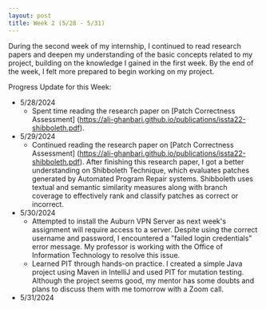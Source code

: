 ```yaml
---
layout: post
title: Week 2 (5/28 - 5/31)
---
```


During the second week of my internship, I continued to read research papers and deepen my understanding of the basic concepts related to my project, building on the knowledge I gained in the first week.  By the end of the week, I felt more prepared to begin working on my project.  

Progress Update for this Week:

  - 5/28/2024
      - Spent time reading the research paper on [Patch Correctness Assessment] (https://ali-ghanbari.github.io/publications/issta22-shibboleth.pdf). 
  - 5/29/2024
      - Continued reading the research paper on [Patch Correctness Assessment] (https://ali-ghanbari.github.io/publications/issta22-shibboleth.pdf).  After finishing this research paper, I got a better understanding on Shibboleth Technique, which evaluates patches generated by Automated Program Repair systems. Shibboleth uses textual and semantic similarity measures along with branch coverage to effectively rank and classify patches as correct or incorrect.
  - 5/30/2024
      - Attempted to install the Auburn VPN Server as next week's assignment will require access to a server. Despite using the correct username and password, I encountered a "failed login credentials" error message. My professor is working with the Office of Information Technology to resolve this issue.
      - Learned PIT through hands-on practice.  I created a simple Java project using Maven in IntelliJ and used PIT for mutation testing.  Although the project seems good, my mentor has some doubts and plans to discuss them with me tomorrow with a Zoom call.
  - 5/31/2024
